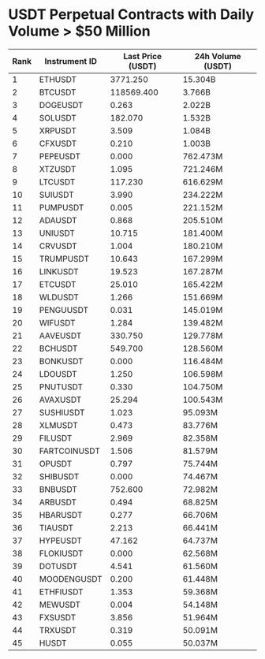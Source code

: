 # USDT Perpetual Contracts with Daily Volume > $50 Million

| Rank | Instrument ID | Last Price (USDT) | 24h Volume (USDT) |
|------|---------------|-------------------|-------------------|
| 1 | ETHUSDT | 3771.250 | 15.304B |
| 2 | BTCUSDT | 118569.400 | 3.766B |
| 3 | DOGEUSDT | 0.263 | 2.022B |
| 4 | SOLUSDT | 182.070 | 1.532B |
| 5 | XRPUSDT | 3.509 | 1.084B |
| 6 | CFXUSDT | 0.210 | 1.003B |
| 7 | PEPEUSDT | 0.000 | 762.473M |
| 8 | XTZUSDT | 1.095 | 721.246M |
| 9 | LTCUSDT | 117.230 | 616.629M |
| 10 | SUIUSDT | 3.990 | 234.222M |
| 11 | PUMPUSDT | 0.005 | 221.152M |
| 12 | ADAUSDT | 0.868 | 205.510M |
| 13 | UNIUSDT | 10.715 | 181.400M |
| 14 | CRVUSDT | 1.004 | 180.210M |
| 15 | TRUMPUSDT | 10.643 | 167.299M |
| 16 | LINKUSDT | 19.523 | 167.287M |
| 17 | ETCUSDT | 25.010 | 165.422M |
| 18 | WLDUSDT | 1.266 | 151.669M |
| 19 | PENGUUSDT | 0.031 | 145.019M |
| 20 | WIFUSDT | 1.284 | 139.482M |
| 21 | AAVEUSDT | 330.750 | 129.778M |
| 22 | BCHUSDT | 549.700 | 128.560M |
| 23 | BONKUSDT | 0.000 | 116.484M |
| 24 | LDOUSDT | 1.250 | 106.598M |
| 25 | PNUTUSDT | 0.330 | 104.750M |
| 26 | AVAXUSDT | 25.294 | 100.543M |
| 27 | SUSHIUSDT | 1.023 | 95.093M |
| 28 | XLMUSDT | 0.473 | 83.776M |
| 29 | FILUSDT | 2.969 | 82.358M |
| 30 | FARTCOINUSDT | 1.506 | 81.579M |
| 31 | OPUSDT | 0.797 | 75.744M |
| 32 | SHIBUSDT | 0.000 | 74.467M |
| 33 | BNBUSDT | 752.600 | 72.982M |
| 34 | ARBUSDT | 0.494 | 68.825M |
| 35 | HBARUSDT | 0.277 | 66.706M |
| 36 | TIAUSDT | 2.213 | 66.441M |
| 37 | HYPEUSDT | 47.162 | 64.737M |
| 38 | FLOKIUSDT | 0.000 | 62.568M |
| 39 | DOTUSDT | 4.541 | 61.560M |
| 40 | MOODENGUSDT | 0.200 | 61.448M |
| 41 | ETHFIUSDT | 1.353 | 59.368M |
| 42 | MEWUSDT | 0.004 | 54.148M |
| 43 | FXSUSDT | 3.856 | 51.964M |
| 44 | TRXUSDT | 0.319 | 50.091M |
| 45 | HUSDT | 0.055 | 50.037M |

